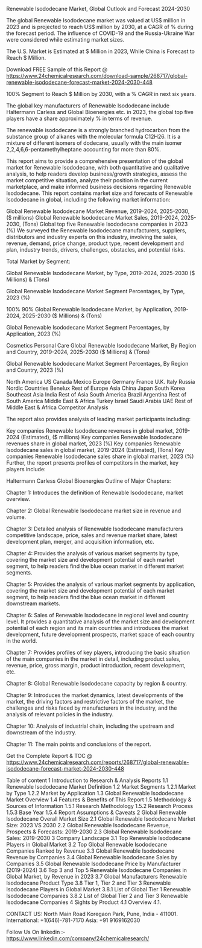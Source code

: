 Renewable Isododecane Market, Global Outlook and Forecast 2024-2030

The global Renewable Isododecane market was valued at US$ million in 2023 and is projected to reach US$ million by 2030, at a CAGR of % during the forecast period. The influence of COVID-19 and the Russia-Ukraine War were considered while estimating market sizes.

The U.S. Market is Estimated at $ Million in 2023, While China is Forecast to Reach $ Million.

Download FREE Sample of this Report @ https://www.24chemicalresearch.com/download-sample/268717/global-renewable-isododecane-forecast-market-2024-2030-448

100% Segment to Reach $ Million by 2030, with a % CAGR in next six years.

The global key manufacturers of Renewable Isododecane include Haltermann Carless and Global Bioenergies etc. in 2023, the global top five players have a share approximately % in terms of revenue.

The renewable isododecane is a strongly branched hydrocarbon from the substance group of alkanes with the molecular formula C12H26. It is a mixture of different isomers of dodecane, usually with the main isomer 2,2,4,6,6-pentamethylheptane accounting for more than 80%.

This report aims to provide a comprehensive presentation of the global market for Renewable Isododecane, with both quantitative and qualitative analysis, to help readers develop business/growth strategies, assess the market competitive situation, analyze their position in the current marketplace, and make informed business decisions regarding Renewable Isododecane. This report contains market size and forecasts of Renewable Isododecane in global, including the following market information:

Global Renewable Isododecane Market Revenue, 2019-2024, 2025-2030, ($ millions)
Global Renewable Isododecane Market Sales, 2019-2024, 2025-2030, (Tons)
Global top five Renewable Isododecane companies in 2023 (%)
We surveyed the Renewable Isododecane manufacturers, suppliers, distributors and industry experts on this industry, involving the sales, revenue, demand, price change, product type, recent development and plan, industry trends, drivers, challenges, obstacles, and potential risks.

Total Market by Segment:

Global Renewable Isododecane Market, by Type, 2019-2024, 2025-2030 ($ Millions) & (Tons)

Global Renewable Isododecane Market Segment Percentages, by Type, 2023 (%)

100%
90%
Global Renewable Isododecane Market, by Application, 2019-2024, 2025-2030 ($ Millions) & (Tons)

Global Renewable Isododecane Market Segment Percentages, by Application, 2023 (%)

Cosmetics
Personal Care
Global Renewable Isododecane Market, By Region and Country, 2019-2024, 2025-2030 ($ Millions) & (Tons)

Global Renewable Isododecane Market Segment Percentages, By Region and Country, 2023 (%)

North America
US
Canada
Mexico
Europe
Germany
France
U.K.
Italy
Russia
Nordic Countries
Benelux
Rest of Europe
Asia
China
Japan
South Korea
Southeast Asia
India
Rest of Asia
South America
Brazil
Argentina
Rest of South America
Middle East & Africa
Turkey
Israel
Saudi Arabia
UAE
Rest of Middle East & Africa
Competitor Analysis

The report also provides analysis of leading market participants including:

Key companies Renewable Isododecane revenues in global market, 2019-2024 (Estimated), ($ millions)
Key companies Renewable Isododecane revenues share in global market, 2023 (%)
Key companies Renewable Isododecane sales in global market, 2019-2024 (Estimated), (Tons)
Key companies Renewable Isododecane sales share in global market, 2023 (%)
Further, the report presents profiles of competitors in the market, key players include:

Haltermann Carless
Global Bioenergies
Outline of Major Chapters:

Chapter 1: Introduces the definition of Renewable Isododecane, market overview.

Chapter 2: Global Renewable Isododecane market size in revenue and volume.

Chapter 3: Detailed analysis of Renewable Isododecane manufacturers competitive landscape, price, sales and revenue market share, latest development plan, merger, and acquisition information, etc.

Chapter 4: Provides the analysis of various market segments by type, covering the market size and development potential of each market segment, to help readers find the blue ocean market in different market segments.

Chapter 5: Provides the analysis of various market segments by application, covering the market size and development potential of each market segment, to help readers find the blue ocean market in different downstream markets.

Chapter 6: Sales of Renewable Isododecane in regional level and country level. It provides a quantitative analysis of the market size and development potential of each region and its main countries and introduces the market development, future development prospects, market space of each country in the world.

Chapter 7: Provides profiles of key players, introducing the basic situation of the main companies in the market in detail, including product sales, revenue, price, gross margin, product introduction, recent development, etc.

Chapter 8: Global Renewable Isododecane capacity by region & country.

Chapter 9: Introduces the market dynamics, latest developments of the market, the driving factors and restrictive factors of the market, the challenges and risks faced by manufacturers in the industry, and the analysis of relevant policies in the industry.

Chapter 10: Analysis of industrial chain, including the upstream and downstream of the industry.

Chapter 11: The main points and conclusions of the report.

Get the Complete Report & TOC @ https://www.24chemicalresearch.com/reports/268717/global-renewable-isododecane-forecast-market-2024-2030-448

Table of content
1 Introduction to Research & Analysis Reports
1.1 Renewable Isododecane Market Definition
1.2 Market Segments
1.2.1 Market by Type
1.2.2 Market by Application
1.3 Global Renewable Isododecane Market Overview
1.4 Features & Benefits of This Report
1.5 Methodology & Sources of Information
1.5.1 Research Methodology
1.5.2 Research Process
1.5.3 Base Year
1.5.4 Report Assumptions & Caveats
2 Global Renewable Isododecane Overall Market Size
2.1 Global Renewable Isododecane Market Size: 2023 VS 2030
2.2 Global Renewable Isododecane Revenue, Prospects & Forecasts: 2019-2030
2.3 Global Renewable Isododecane Sales: 2019-2030
3 Company Landscape
3.1 Top Renewable Isododecane Players in Global Market
3.2 Top Global Renewable Isododecane Companies Ranked by Revenue
3.3 Global Renewable Isododecane Revenue by Companies
3.4 Global Renewable Isododecane Sales by Companies
3.5 Global Renewable Isododecane Price by Manufacturer (2019-2024)
3.6 Top 3 and Top 5 Renewable Isododecane Companies in Global Market, by Revenue in 2023
3.7 Global Manufacturers Renewable Isododecane Product Type
3.8 Tier 1, Tier 2 and Tier 3 Renewable Isododecane Players in Global Market
3.8.1 List of Global Tier 1 Renewable Isododecane Companies
3.8.2 List of Global Tier 2 and Tier 3 Renewable Isododecane Companies
4 Sights by Product
4.1 Overview
4.1.

CONTACT US:
North Main Road Koregaon Park, Pune, India - 411001.
International: +1(646)-781-7170
Asia: +91 9169162030

Follow Us On linkedin :- https://www.linkedin.com/company/24chemicalresearch/
